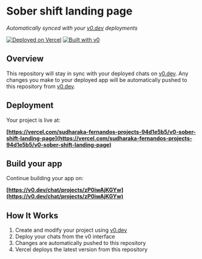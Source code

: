 # Sober shift landing page

*Automatically synced with your [v0.dev](https://v0.dev) deployments*

[![Deployed on Vercel](https://img.shields.io/badge/Deployed%20on-Vercel-black?style=for-the-badge&logo=vercel)](https://vercel.com/sudharaka-fernandos-projects-94d1e5b5/v0-sober-shift-landing-page)
[![Built with v0](https://img.shields.io/badge/Built%20with-v0.dev-black?style=for-the-badge)](https://v0.dev/chat/projects/zP0iwAjKGYw)

## Overview

This repository will stay in sync with your deployed chats on [v0.dev](https://v0.dev).
Any changes you make to your deployed app will be automatically pushed to this repository from [v0.dev](https://v0.dev).

## Deployment

Your project is live at:

**[https://vercel.com/sudharaka-fernandos-projects-94d1e5b5/v0-sober-shift-landing-page](https://vercel.com/sudharaka-fernandos-projects-94d1e5b5/v0-sober-shift-landing-page)**

## Build your app

Continue building your app on:

**[https://v0.dev/chat/projects/zP0iwAjKGYw](https://v0.dev/chat/projects/zP0iwAjKGYw)**

## How It Works

1. Create and modify your project using [v0.dev](https://v0.dev)
2. Deploy your chats from the v0 interface
3. Changes are automatically pushed to this repository
4. Vercel deploys the latest version from this repository
